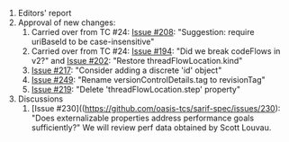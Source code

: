 1. Editors' report
1. Approval of new changes:
    1. Carried over from TC #24: [Issue #208](https://github.com/oasis-tcs/sarif-spec/issues/208): "Suggestion: require uriBaseId to be case-insensitive"
    1. Carried over from TC #24: [Issue #194](https://github.com/oasis-tcs/sarif-spec/issues/194): "Did we break codeFlows in v2?" and [Issue #202](https://github.com/oasis-tcs/sarif-spec/issues/202): "Restore threadFlowLocation.kind"
    1. [Issue #217](https://github.com/oasis-tcs/sarif-spec/issues/217): "Consider adding a discrete 'id' object"
    1. [Issue #249](https://github.com/oasis-tcs/sarif-spec/issues/249): "Rename versionControlDetails.tag to revisionTag"
    1. [Issue #219](https://github.com/oasis-tcs/sarif-spec/issues/219): "Delete 'threadFlowLocation.step' property"
1. Discussions
    1. [Issue #230]((https://github.com/oasis-tcs/sarif-spec/issues/230): "Does externalizable properties address performance goals sufficiently?" We will review perf data obtained by Scott Louvau.
